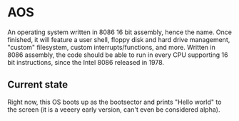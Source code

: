 # AOS
An operating system written in 8086 16 bit assembly, hence the name. Once finished, it will feature a user shell, floppy disk and hard drive management, "custom" filesystem, custom interrupts/functions, and more. Written in 8086 assembly, the code should be able to run in every CPU supporting 16 bit instructions, since the Intel 8086 released in 1978.
## Current state
Right now, this OS boots up as the bootsector and prints "Hello world" to the screen (it is a veeery early version, can't even be considered alpha).
